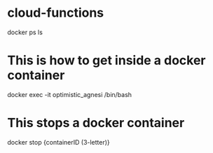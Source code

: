 # cloud-functions
docker ps
ls
# This is how to get inside a docker container 
docker exec -it optimistic_agnesi /bin/bash

# This stops a docker container
docker stop {containerID (3-letter)}

